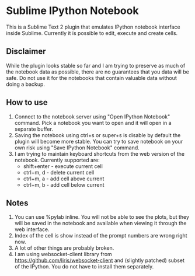 # Sublime IPython Notebook 
This is a Sublime Text 2 plugin that emulates IPython notebook interface inside Sublime. Currently it is possible to edit, execute and create cells. 

## Disclaimer
While the plugin looks stable so far and I am trying to preserve as much of the notebook data as possible, there are no guarantees that you data will be safe. Do not use it for the notebooks that contain valuable data without doing a backup.

## How to use
1. Connect to the notebook server using "Open IPython Notebook" command. Pick a notebook you want to open and it will open in a separate buffer.
2. Saving the notebook using ctrl+s or super+s is disable by default the plugin will become more stable. You can try to save notebook on your own risk using "Save IPython Notebook" command.
3. I am trying to maintain keyboard shortcuts from the web version of the notebook. Currently supported are:
    - shift+enter - execute current cell
    - ctrl+m, d - delete current cell
    - ctrl+m, a - add cell above current
    - ctrl+m, b - add cell below current

## Notes
1. You can use %pylab inline. You will not be able to see the plots, but they will be saved in the notebook and available when viewing it through the web interface.
2. Index of the cell is show instead of the prompt numbers are wrong right now.
3. A lot of other things are probably broken.
4. I am using websocket-client library from https://github.com/liris/websocket-client and (slightly patched) subset of the IPython. You do not have to install them separately. 
